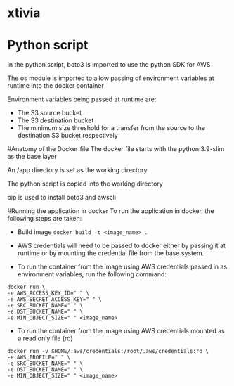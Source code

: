 # xtivia
# Python script
In the python script, boto3 is imported to use the python SDK for AWS

The os module is imported to allow passing of environment variables at runtime into the docker container

Environment variables being passed at runtime are:
- The S3 source bucket
- The S3 destination bucket
- The minimum size threshold for a transfer from the source to the destination S3 bucket respectively

#Anatomy of the Docker file
The docker file starts with the python:3.9-slim as the base layer

An /app directory is set as the working directory

The python script is copied into the working directory

pip is used to install boto3 and awscli

#Running the application in docker
To run the application in docker, the following steps are taken:

- Build image `docker build -t <image_name> .`

- AWS credentials will need to be passed to docker either by passing it at runtime or by mounting the credential file from the base system. 

- To run the container from the image using AWS credentials passed in as environment variables, run the following command: 

```
docker run \
-e AWS_ACCESS_KEY_ID=" " \
-e AWS_SECRET_ACCESS_KEY=" " \
-e SRC_BUCKET_NAME=" " \
-e DST_BUCKET_NAME=" " \
-e MIN_OBJECT_SIZE=" " <image_name>
```
- To run the container from the image using AWS credentials mounted as a read only file (ro)

```
docker run -v $HOME/.aws/credentials:/root/.aws/credentials:ro \
-e AWS_PROFILE=" " \
-e SRC_BUCKET_NAME=" " \
-e DST_BUCKET_NAME=" " \
-e MIN_OBJECT_SIZE=" " <image_name>

```





